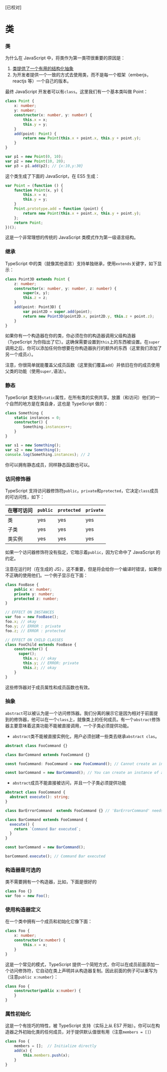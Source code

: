 [已校对]
# 类

### 类

为什么在 JavaScript 中，将类作为第一类项很重要的原因是：

1. [类提供了一个有用的结构化抽象](https://basarat.gitbook.io/typescript/main-1/classesareuseful)
2. 为开发者提供一个一致的方式去使用类，而不是每一个框架（emberjs，reactjs 等）一个自己的版本。

最终 JavaScript 开发者可以有`class`。这里我们有一个基本类叫做 Point：
```ts
class Point {
    x: number;
    y: number;
    constructor(x: number, y: number) {
        this.x = x;
        this.y = y;
    }
    add(point: Point) {
        return new Point(this.x + point.x, this.y + point.y);
    }
}

var p1 = new Point(0, 10);
var p2 = new Point(10, 20);
var p3 = p1.add(p2); // {x:10,y:30}
```

这个类生成了下面的 JavaScript，在 ES5 生成：
```ts
var Point = (function () {
    function Point(x, y) {
        this.x = x;
        this.y = y;
    }
    Point.prototype.add = function (point) {
        return new Point(this.x + point.x, this.y + point.y);
    };
    return Point;
})();
```
这是一个非常理想的传统的 JavaScript 类模式作为第一级语言结构。

### 继承

TypeScript 中的类（就像其他语言）支持单独继承，使用`extends`关键字，如下显示：
```ts
class Point3D extends Point {
    z: number;
    constructor(x: number, y: number, z: number) {
        super(x, y);
        this.z = z;
    }
    add(point: Point3D) {
        var point2D = super.add(point);
        return new Point3D(point2D.x, point2D.y, this.z + point.z);
    }
}
```

如果你有一个构造器在你的类，你必须在你的构造器调用父级构造器（TypeScript 为你指出了它）。这确保需要设置到`this`上的东西被设置。在`super`调用之后，你可以添加任何你想要在你构造器执行的额外的东西（这里我们添加了另一个成员`z`）。

注意，你很简单就能覆盖父成员函数（这里我们覆盖`add`）并依旧在你的成员使用父类的功能（使用`super,`语法）。

### 静态

TypeScript 类支持`static`属性，在所有类的实例共享。放置（和访问）他们的一个自然的地方是在类自身，这也是 TypeScript 做的：
```ts
class Something {
    static instances = 0;
    constructor() {
        Something.instances++;
    }
}

var s1 = new Something();
var s2 = new Something();
console.log(Something.instances); // 2
```
你可以拥有静态成员，同样静态函数也可以。

### 访问修饰器

TypeScript 支持访问器修饰符`public`，`private`和`protected`，它决定`class`成员的可访问性，如下：


| 在哪可访问 | `public` | `protected` | `private` |
| -- | -- | -- | -- |
| 类 | yes | yes | yes |
| 子类 | yes | yes | yes |
| 类实例 | yes | yes | yes |

如果一个访问器修饰符没有指定，它暗示着`public`，因为它命中了 JavaScript 的约定。

注意在运行时（在生成的 JS），这不重要，但是将会给你一个编译时错误，如果你不正确的使用他们。一个例子显示在下面：
```ts
class FooBase {
    public x: number;
    private y: number;
    protected z: number;
}

// EFFECT ON INSTANCES
var foo = new FooBase();
foo.x; // okay
foo.y; // ERROR : private
foo.z; // ERROR : protected

// EFFECT ON CHILD CLASSES
class FooChild extends FooBase {
    constructor() {
      super();
        this.x; // okay
        this.y; // ERROR: private
        this.z; // okay
    }
}
```

这些修饰器对于成员属性和成员函数也有效。

### 抽象

`abstract`可以被认为是一个访问修饰器。我们分离的展示它是因为相对于前面提到的修饰器，他可以在一个`class`上，就像类上的任何成员。有一个`abstract`修饰器主要意味着这类功能不能被直接调用，一个子类必须提供功能。

- `abstract`类不能被直接实例化，用户必须创建一些类去继承`abstract clas`。
```ts
abstract class FooCommand {}

class BarCommand extends FooCommand {}

const fooCommand: FooCommand = new FooCommand(); // Cannot create an instance of an abstract class.

const barCommand = new BarCommand(); // You can create an instance of a class that inherits from an abstract class.
```

- `abstract`成员不能直接被访问，并且一个子类必须提供功能
```ts
abstract class FooCommand {
  abstract execute(): string;
}

class BarErrorCommand  extends FooCommand {} // 'BarErrorCommand' needs implement abstract member 'execute'.

class BarCommand extends FooCommand {
  execute() {
    return `Command Bar executed`;
  }
}

const barCommand = new BarCommand();

barCommand.execute(); // Command Bar executed
```

### 构造器是可选的

类不需要拥有一个构造器，比如，下面是很好的
```ts
class Foo {}
var foo = new Foo();
```

### 使用构造器定义

在一个类中拥有一个成员和初始化它像下面：
```ts
class Foo {
    x: number;
    constructor(x:number) {
        this.x = x;
    }
}
```

这是一个常见的模式，TypeScript 提供一个简短方式，你可以在成员前面添加一个访问修饰符，它自动在类上声明并从构造器复制。因此前面的例子可以重写为（注意`public x:number`）：
```ts
class Foo {
    constructor(public x:number) {
    }
}
```


### 属性初始化

这是一个有技巧的特性，被 TypeScript 支持（实际上从 ES7 开始）。你可以在构造器之外初始化类的任何成员，对于提供默认值很有用（注意`members = []`）
```ts
class Foo {
    members = [];  // Initialize directly
    add(x) {
        this.members.push(x);
    }
}
```